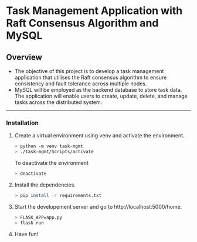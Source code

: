 # Task Management Application with Raft Consensus Algorithm and MySQL

## Overview
- The objective of this project is to develop a task management application that utilises the Raft consensus algorithm to ensure consistency and fault tolerance across multiple nodes. 
-  MySQL will be employed as the backend database to store task data. The application will enable users to create, update, delete, and manage tasks across the distributed system.

---

### Installation
1) Create a virtual environment using venv and activate the environment.
    ```sh
    > python -m venv task-mgmt
    > ./task-mgmt/Scripts/activate
    ```
    To deactivate the environment
    ```sh
    > deactivate
    ```
2) Install the dependencies.
    ```sh
    > pip install -r requirements.txt
    ```
3) Start the developement server and go to http://localhost:5000/home.
    ```sh
    > FLASK_APP=app.py
    > flask run
    ```
4) Have fun!
